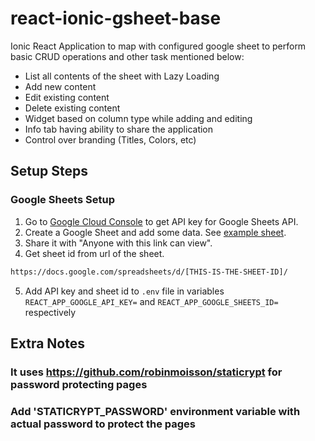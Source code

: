 # react-ionic-gsheet-base
Ionic React Application to map with configured google sheet to perform basic CRUD operations and other task mentioned below:
- List all contents of the sheet with Lazy Loading
- Add new content
- Edit existing content
- Delete existing content
- Widget based on column type while adding and editing
- Info tab having ability to share the application
- Control over branding (Titles, Colors, etc)

<!-- [![Netlify Status](https://api.netlify.com/api/v1/badges/d139fcbb-a65f-4e2a-b024-cd23738fc48f/deploy-status)](https://app.netlify.com/sites/aastha-health-plus-physio-tracker-v2/deploys) -->

<!-- https://aastha-health-plus-physio-tracker-v2.netlify.app/ -->

## Setup Steps

### Google Sheets Setup

1. Go to [Google Cloud Console](https://console.cloud.google.com/) to get API key for Google Sheets API.
2. Create a Google Sheet and add some data. See [example sheet](https://docs.google.com/spreadsheets/d/1zbEyIfga05-gXTCVGejJHpl8ZrlcTYanvgnQBa1t2DM/edit#gid=0).
3. Share it with "Anyone with this link can view".
4. Get sheet id from url of the sheet.

```html
https://docs.google.com/spreadsheets/d/[THIS-IS-THE-SHEET-ID]/
```

5. Add API key and sheet id to `.env` file in variables `REACT_APP_GOOGLE_API_KEY=` and `REACT_APP_GOOGLE_SHEETS_ID=` respectively

## Extra Notes

### It uses https://github.com/robinmoisson/staticrypt for password protecting pages

### Add 'STATICRYPT_PASSWORD' environment variable with actual password to protect the pages
